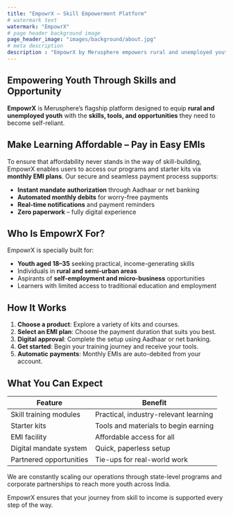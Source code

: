 ```yaml
---
title: "EmpowrX – Skill Empowerment Platform"
# watermark text
watermark: "EmpowrX"
# page header background image
page_header_image: "images/background/about.jpg"
# meta description
description : "EmpowrX by Merusphere empowers rural and unemployed youth with skill training, EMI plans, and digital employment tools."
---
```


## Empowering Youth Through Skills and Opportunity

**EmpowrX** is Merusphere’s flagship platform designed to equip **rural and unemployed youth** with the **skills, tools, and opportunities** they need to become self-reliant.

<!-- We partner with industry leaders to deliver **digital training content** and **self-employment kits**, creating a complete ecosystem that bridges the gap between learning and earning. -->

## Make Learning Affordable – Pay in Easy EMIs

To ensure that affordability never stands in the way of skill-building, EmpowrX enables users to access our programs and starter kits via **monthly EMI plans**. Our secure and seamless payment process supports:

- **Instant mandate authorization** through Aadhaar or net banking
- **Automated monthly debits** for worry-free payments
- **Real-time notifications** and payment reminders
- **Zero paperwork** – fully digital experience

## Who Is EmpowrX For?

EmpowrX is specially built for:

- **Youth aged 18–35** seeking practical, income-generating skills
- Individuals in **rural and semi-urban areas**
- Aspirants of **self-employment and micro-business** opportunities
- Learners with limited access to traditional education and employment

## How It Works

1. **Choose a product**: Explore a variety of kits and courses.
2. **Select an EMI plan**: Choose the payment duration that suits you best.
3. **Digital approval**: Complete the setup using Aadhaar or net banking.
4. **Get started**: Begin your training journey and receive your tools.
5. **Automatic payments**: Monthly EMIs are auto-debited from your account.

## What You Can Expect

| Feature                    | Benefit                       |
|---------------------------|-------------------------------|
| Skill training modules     | Practical, industry-relevant learning |
| Starter kits               | Tools and materials to begin earning |
| EMI facility               | Affordable access for all     |
| Digital mandate system     | Quick, paperless setup        |
| Partnered opportunities    | Tie-ups for real-world work   |

We are constantly scaling our operations through state-level programs and corporate partnerships to reach more youth across India.

<!-- ## Transparent, Compliant, and Secure

Your data and payments are protected under:

- **RBI’s Digital Mandate Guidelines**
- **Secure e-Mandate (e-NACH) systems**
- Full **KYC compliance** and digital consent logs -->

EmpowrX ensures that your journey from skill to income is supported every step of the way.

<!-- ## Ready to Get Empowered?

Whether you want to learn a new skill, start earning from home, or launch your own micro-enterprise — **EmpowrX is your gateway** to a self-sustained future.

👉 [Explore our kits and get started now!](/products) -->
